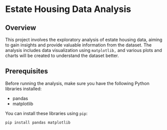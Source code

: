# Estate Housing Data Analysis

## Overview

This project involves the exploratory analysis of estate housing data, aiming to gain insights and provide valuable information from the dataset. The analysis includes data visualization using `matplotlib,` and various plots and charts will be created to understand the dataset better.

## Prerequisites

Before running the analysis, make sure you have the following Python libraries installed:

- pandas
- matplotlib

You can install these libraries using `pip`:

```bash
pip install pandas matplotlib 
